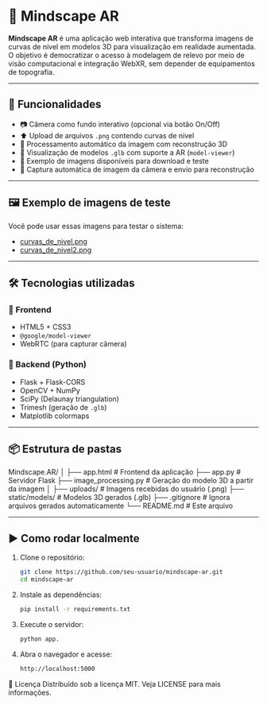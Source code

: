 # 🧠 Mindscape AR

**Mindscape AR** é uma aplicação web interativa que transforma imagens de curvas de nível em modelos 3D para visualização em realidade aumentada. O objetivo é democratizar o acesso à modelagem de relevo por meio de visão computacional e integração WebXR, sem depender de equipamentos de topografia.

---

## 🚀 Funcionalidades

- 📷 Câmera como fundo interativo (opcional via botão On/Off)
- ⬆️ Upload de arquivos `.png` contendo curvas de nível
- 🤖 Processamento automático da imagem com reconstrução 3D
- 🧱 Visualização de modelos `.glb` com suporte a AR (`model-viewer`)
- 🧰 Exemplo de imagens disponíveis para download e teste
- 📸 Captura automática de imagem da câmera e envio para reconstrução

---

## 🖼️ Exemplo de imagens de teste

Você pode usar essas imagens para testar o sistema:

- [curvas_de_nivel.png](https://storage.googleapis.com/mindscape-ar/assets/curvas_de_nivel.png)
- [curvas_de_nivel2.png](https://storage.googleapis.com/mindscape-ar/assets/curvas_de_nivel2.png)

---

## 🛠️ Tecnologias utilizadas

### 🧩 Frontend
- HTML5 + CSS3
- `@google/model-viewer`
- WebRTC (para capturar câmera)

### 🧠 Backend (Python)
- Flask + Flask-CORS
- OpenCV + NumPy
- SciPy (Delaunay triangulation)
- Trimesh (geração de `.glb`)
- Matplotlib colormaps

---

## 📦 Estrutura de pastas

Mindscape.AR/
│
├── app.html # Frontend da aplicação
├── app.py # Servidor Flask
├── image_processing.py # Geração do modelo 3D a partir da imagem
│
├── uploads/ # Imagens recebidas do usuário (.png)
├── static/models/ # Modelos 3D gerados (.glb)
├── .gitignore # Ignora arquivos gerados automaticamente
└── README.md # Este arquivo


---

## ▶️ Como rodar localmente

1. Clone o repositório:
   ```bash
   git clone https://github.com/seu-usuario/mindscape-ar.git
   cd mindscape-ar

2. Instale as dependências:
    ```bash
    pip install -r requirements.txt

3. Execute o servidor:
    ```bash
    python app.
    
4. Abra o navegador e acesse:
    ```bash
    http://localhost:5000

📄 Licença
Distribuído sob a licença MIT. Veja LICENSE para mais informações.